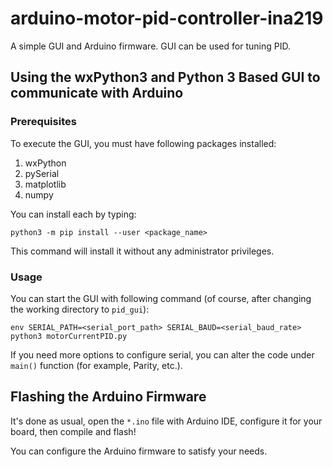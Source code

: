 # arduino-motor-pid-controller-ina219
A simple GUI and Arduino firmware. GUI can be used for tuning PID.

## Using the wxPython3 and Python 3 Based GUI to communicate with Arduino

### Prerequisites

To execute the GUI, you must have following packages installed:

  1. wxPython
  2. pySerial
  3. matplotlib
  4. numpy
  
You can install each by typing:

```
python3 -m pip install --user <package_name>
```

This command will install it without any administrator privileges.

### Usage

You can start the GUI with following command (of course, after changing the
working directory to `pid_gui`):

```
env SERIAL_PATH=<serial_port_path> SERIAL_BAUD=<serial_baud_rate> python3 motorCurrentPID.py
```

If you need more options to configure serial, you can alter the code under
`main()` function (for example, Parity, etc.).

## Flashing the Arduino Firmware

It's done as usual, open the `*.ino` file with Arduino IDE, configure it for
your board, then compile and flash!

You can configure the Arduino firmware to satisfy your needs.

